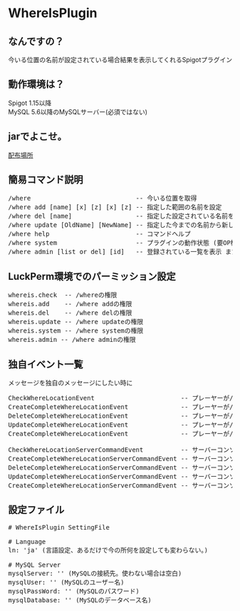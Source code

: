 # WhereIsPlugin
## なんですの？
今いる位置の名前が設定されている場合結果を表示してくれるSpigotプラグイン

## 動作環境は？
Spigot 1.15以降<br>
MySQL 5.6以降のMySQLサーバー(必須ではない)

## jarでよこせ。
[配布場所](https://github.com/kanasaki15/WhereIsPlugin/releases)

## 簡易コマンド説明
<pre>
/where                            -- 今いる位置を取得
/where add [name] [x] [z] [x] [z] -- 指定した範囲の名前を設定
/where del [name]                 -- 指定した設定されている名前を解除する
/where update [OldName] [NewName] -- 指定した今までの名前から新しい名前にする
/where help                       -- コマンドヘルプ
/where system                     -- プラグインの動作状態 (要OP権限 or whereis.systemパーミッション所持)
/where admin [list or del] [id]   -- 登録されている一覧を表示 または 指定したIDのものを削除 (要OP権限 or whereis.adminパーミッション所持)
</pre>

## LuckPerm環境でのパーミッション設定
<pre>
whereis.check  -- /whereの権限
whereis.add    -- /where addの権限
whereis.del    -- /where delの権限
whereis.update -- /where updateの権限
whereis.system -- /where systemの権限
whereis.admin -- /where adminの権限
</pre>

## 独自イベント一覧
メッセージを独自のメッセージにしたい時に
<pre>
CheckWhereLocationEvent                       -- プレーヤーが/whereを実行した後に発生
CreateCompleteWhereLocationEvent              -- プレーヤーが/where addを実行した後に発生
DeleteCompleteWhereLocationEvent              -- プレーヤーが/where delを実行した後に発生
UpdateCompleteWhereLocationEvent              -- プレーヤーが/where updateを実行した後に発生
CreateCompleteWhereLocationEvent              -- プレーヤーが/where createを実行した後に発生

CheckWhereLocationServerCommandEvent          -- サーバーコンソールにて/whereを実行した後に発生
CreateCompleteWhereLocationServerCommandEvent -- サーバーコンソールにて/where addを実行した後に発生
DeleteCompleteWhereLocationServerCommandEvent -- サーバーコンソールにて/where delを実行した後に発生
UpdateCompleteWhereLocationServerCommandEvent -- サーバーコンソールにて/where updateを実行した後に発生
CreateCompleteWhereLocationServerCommandEvent -- サーバーコンソールにて/where createを実行した後に発生
</pre>
## 設定ファイル
<pre>
# WhereIsPlugin SettingFile

# Language
ln: 'ja' (言語設定、あるだけで今の所何を設定しても変わらない。)

# MySQL Server
mysqlServer: '' (MySQLの接続先。使わない場合は空白)
mysqlUser: '' (MySQLのユーザー名)
mysqlPassWord: '' (MySQLのパスワード)
mysqlDatabase: '' (MySQLのデータベース名)
</pre>
